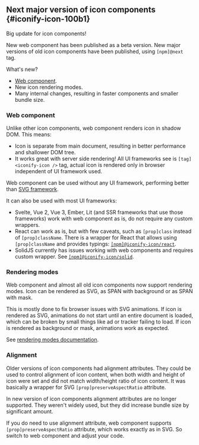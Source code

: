 ## Next major version of icon components {#iconify-icon-100b1}

Big update for icon components!

New web component has been published as a beta version. New major versions of old icon components have been published, using `[npm]@next` tag.

What's new?

-   [Web component](/docs/iconify-icon/index.md).
-   New icon rendering modes.
-   Many internal changes, resulting in faster components and smaller bundle size.

### Web component

Unlike other icon components, web component renders icon in shadow DOM. This means:

-   Icon is separate from main document, resulting in better performance and shallower DOM tree.
-   It works great with server side rendering! All UI frameworks see is `[tag]<iconify-icon />` tag, actual icon is rendered only in browser independent of UI framework used.

Web component can be used without any UI framework, performing better than [SVG framework](/docs/icon-components/svg-framework/index.md).

It can also be used with most UI frameworks:

-   Svelte, Vue 2, Vue 3, Ember, Lit (and SSR frameworks that use those frameworks) work with web component as is, do not require any custom wrappers.
-   React can work as is, but with few caveats, such as `[prop]class` instead of `[prop]className`. There is a wrapper for React that allows using `[prop]className` and provides typings: [`[npm]@iconify-icon/react`](https://www.npmjs.com/package/@iconify-icon/react).
-   SolidJS currently has issues working with web components and requires custom wrapper. See [`[npm]@iconify-icon/solid`](https://www.npmjs.com/package/@iconify-icon/solid).

### Rendering modes

Web component and almost all old icon components now support rendering modes. Icon can be rendered as SVG, as SPAN with background or as SPAN with mask.

This is mostly done to fix browser issues with SVG animations. If icon is rendered as SVG, animations do not start until an entire document is loaded, which can be broken by small things like ad or tracker failing to load. If icon is rendered as background or mask, animations work as expected.

See [rendering modes documentation](/docs/iconify-icon/modes.md).

### Alignment

Older versions of icon components had alignment attributes. They could be used to control alignment of icon content, when both width and height of icon were set and did not match width/height ratio of icon content. It was basically a wrapper for SVG `[prop]preserveAspectRatio` attribute.

In new version of icon components alignment attributes are no longer supported. They weren't widely used, but they did increase bundle size by significant amount.

If you do need to use alignment attribute, web component supports `[prop]preserveAspectRatio` attribute, which works exactly as in SVG. So switch to web component and adjust your code.
